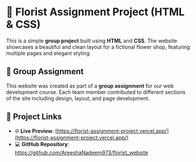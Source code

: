 # 🌸 Florist Assignment Project (HTML & CSS)

This is a simple **group project** built using **HTML** and **CSS**. The website showcases a beautiful and clean layout for a fictional flower shop, featuring multiple pages and elegant styling.

## 👥 Group Assignment

This website was created as part of a **group assignment** for our web development course. Each team member contributed to different sections of the site including design, layout, and page development.

## 🔗 Project Links

- 🌐 **Live Preview**: [https://florist-assignment-project.vercel.app/](https://florist-assignment-project.vercel.app/)  
- 💻 **GitHub Repository**: https://github.com/AreeshaNadeem973/florist_website
